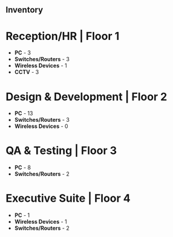 ## Inventory

# Reception/HR | Floor 1

- **PC** - 3
- **Switches/Routers** - 3
- **Wireless Devices** - 1
- **CCTV** - 3

# Design & Development | Floor 2

- **PC** - 13
- **Switches/Routers** - 3
- **Wireless Devices** - 0

# QA & Testing | Floor 3
- **PC** - 8
- **Switches/Routers** - 2

# Executive Suite | Floor 4
- **PC** - 1
- **Wireless Devices** - 1
- **Switches/Routers** - 2

